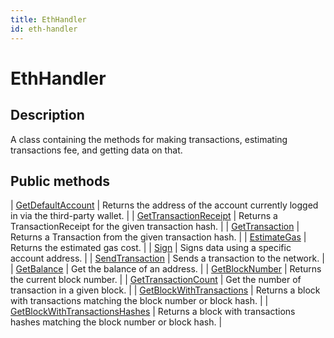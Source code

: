 ```yaml
---
title: EthHandler
id: eth-handler
---
```


# EthHandler

## Description

A class containing the methods for making transactions, estimating transactions fee, and getting data on that.

## Public methods

| [GetDefaultAccount](/game/unity/api-reference/eth-handler/get-default-account) | Returns the address of the account currently logged in via the third-party wallet. |
| [GetTransactionReceipt](/game/unity/api-reference/eth-handler/get-transaction-receipt) | Returns a TransactionReceipt for the given transaction hash. |
| [GetTransaction](/game/unity/api-reference/eth-handler/get-transaction) | Returns a Transaction from the given transaction hash. |
| [EstimateGas](/game/unity/api-reference/eth-handler/estimate-gas-2) | Returns the estimated gas cost. |
| [Sign](/game/unity/api-reference/eth-handler/sign) | Signs data using a specific account address. |
| [SendTransaction](/game/unity/api-reference/eth-handler/send-transaction) | Sends a transaction to the network. |
| [GetBalance](/game/unity/api-reference/eth-handler/get-balance) | Get the balance of an address. |
| [GetBlockNumber](/game/unity/api-reference/eth-handler/get-block-number) | Returns the current block number. |
| [GetTransactionCount](/game/unity/api-reference/eth-handler/get-transaction-count) | Get the number of transaction in a given block. |
| [GetBlockWithTransactions](/game/unity/api-reference/eth-handler/get-block-with-transaction) | Returns a block with transactions matching the block number or block hash. |
| [GetBlockWithTransactionsHashes](/game/unity/api-reference/eth-handler/get-block-with-transactions-hashes) | Returns a block with transactions hashes matching the block number or block hash. |
